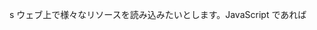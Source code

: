 s ウェブ上で様々なリソースを読み込みたいとします。JavaScript であれば <script src>、CSS なら <link rel="stylesheet">、画像なら <img>、動画なら <video>、音声なら <audio> を使いますよね。ウェブ上のコンテンツのほとんどは、ロードするのに、シンプルで宣言的な方法が用意されています。しかし HTML をロードする場合はそういう訳にいきません。やり方としては：

<iframe> - 試して、実際に動きましたが、ちょっと重いですね。iframe のコンテンツは他のページのコンテキスト上に表示されます。大抵のケースでは用を足しますが、課題を残す場合もあります (フレームのサイズを縮めるのは面倒、JavaScript で操作するのもなかなかしんどい。スタイリングに至っては、ほとんど不可能です。)
AJAX - xhr.responseType="document" をするのは大好きですが、HTML をロードするのに JavaScript が必要というのでは、正しい方法とは思えません。
クレイジーハック™ - 文字列に埋め込んで、コメントとして隠す方法とか (例： <script type="text/html">)・・・どうなんでしょうね？
この皮肉が分かりますか？ ウェブの最も基本的なコンテンツである HTML を読み込むには、かなりの労力が必要なのです！ でも幸運な事に、Web Components を使えば、これを楽に実現することができます。

https://www.html5rocks.com/ja/tutorials/webcomponents/imports/
